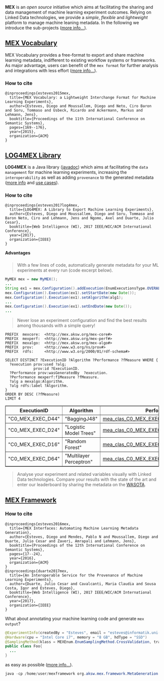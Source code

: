 **MEX** is an _open source_ initiative which aims at facilitating the sharing and data management of machine learning experiment outcomes. Relying on Linked Data technologies, we provide a *simple*, *flexible* and *lightweight* platform to manage machine leaning metadata. In the following we introduce the sub-projects ([more info...](https://github.com/SmartDataAnalytics/mexproject/)).

## [MEX Vocabulary](https://github.com/SmartDataAnalytics/mexproject/tree/master/vocabulary)

MEX Vocabulary provides a free-format to export and share machine learning metadata, indifferent to existing workflow systems or frameworks. As major advantage, users can benefit of the ``mex format`` for further analysis and integrations with less effort ([more info...](https://github.com/AKSW/mexproject/tree/master/vocabulary)).

### How to cite
```Tex
@inproceedings{esteves2015mex,
  title={MEX Vocabulary: a Lightweight Interchange Format for Machine Learning Experiments},
  author={Esteves, Diego and Moussallem, Diego and Neto, Ciro Baron and Soru, Tommaso and Usbeck, Ricardo and Ackermann, Markus and Lehmann, Jens},
  booktitle={Proceedings of the 11th International Conference on Semantic Systems},
  pages={169--176},
  year={2015},
  organization={ACM}
}
```

## [LOG4MEX Library](https://github.com/SmartDataAnalytics/mexproject/tree/master/log4mex)

**LOG4MEX** is a Java library ([javadoc](http://dne5.com/mex/documentation/log4mex/)) which aims at facilitating the ``data management`` for machine learning experiments, increasing the ``interoperability`` as well as adding ``provenance`` to the generated metadata ([more info](https://github.com/AKSW/mexproject/tree/master/log4mex) and [use cases](https://github.com/AKSW/mexproject/wiki/LOG4MEX-Use-Cases)).

### How to cite
```Tex
@inproceedings{esteves2017log4mex,
  title={LOG4MEX: A Library to Export Machine Learning Experiments},
  author={Esteves, Diego and Moussallem, Diego and Soru, Tommaso and Baron Neto, Ciro and Lehmann, Jens and Ngomo, Axel and Duarte, Julio Cesar},
  booktitle={Web Intelligence (WI), 2017 IEEE/WIC/ACM International Conference},
  year={2017},
  organization={IEEE}
}
```

**Advantages**
###
> With a few lines of code, automatically generate metadata for your ML experiments at every run (code excerpt below).

```java
MyMEX mex = new MyMEX();
...
String ex1 = mex.Configuration().addExecution(EnumExecutionsType.OVERALL, EnumPhases.TRAIN);
mex.Configuration().Execution(ex1).setStartDate(new Date());
mex.Configuration().Execution(ex1).setAlgorithm(alg1);
...
mex.Configuration().Execution(ex1).setEndDate(new Date());
...
```

> Never lose an experiment configuration and find the best results among thousands with a simple query!

    PREFIX  mexcore:  <http://mex.aksw.org/mex-core#>
    PREFIX  mexperf:  <http://mex.aksw.org/mex-perf#>
    PREFIX  mexalgo:  <http://mex.aksw.org/mex-algo#>
    PREFIX  prov:     <http://www.w3.org/ns/prov#>
    PREFIX  rdfs:     <http://www.w3.org/2000/01/rdf-schema#>

    SELECT DISTINCT ?ExecutionID ?Algorithm ?Performance ?fMeasure WHERE {
      ?execution prov:used ?alg;
                 prov:id ?ExecutionID.
      ?Performance prov:wasGeneratedBy  ?execution.
      ?Performance mexperf:f1Measure ?fMeasure.
      ?alg a mexalgo:Algorithm.
      ?alg rdfs:label ?Algorithm.
    } 
    ORDER BY DESC (?fMeasure)
    LIMIT 4

<table class="sparql" border="1">
  <tr>
    <th>ExecutionID</th>
    <th>Algorithm</th>
    <th>Performance</th>
    <th>fMeasure</th>
  </tr>
  <tr>
    <td>"C0_MEX_EXEC_D44"</td>
    <td>"BaggingJ48"</td>
    <td><a href="http://mex.aksw.org/examples/mea_clas_C0_MEX_EXEC_D44_cf_1_-568657719">mea_clas_C0_MEX_EXEC_D44_cf_1_-568657719</a></td>
    <td>0.9968</td>
  </tr>
  <tr>
    <td>"C0_MEX_EXEC_D24"</td>
    <td>"Logistic Model Trees"</td>
    <td><a href="http://mex.aksw.org/examples/mea_clas_C0_MEX_EXEC_D24_cf_1_-568657719">mea_clas_C0_MEX_EXEC_D24_cf_1_-568657719</a></td>
    <td>0.9968</td>
  </tr>
  <tr>
    <td>"C0_MEX_EXEC_D16"</td>
    <td>"Random Forest"</td>
    <td><a href="http://mex.aksw.org/examples/mea_clas_C0_MEX_EXEC_D16_cf_1_-568657719">mea_clas_C0_MEX_EXEC_D16_cf_1_-568657719</a></td>
    <td>0.9968</td>
  </tr>
  <tr>
    <td>"C0_MEX_EXEC_D64"</td>
    <td>"Multilayer Perceptron"</td>
    <td><a href="http://mex.aksw.org/examples/mea_clas_C0_MEX_EXEC_D64_cf_1_-568657719">mea_clas_C0_MEX_EXEC_D64_cf_1_-568657719</a></td>
    <td>0.9967</td>
  </tr>
</table>

> Analyse your experiment and related variables visually with Linked Data technologies. Compare your results with the state of the art and enter our leaderboard by sharing the metadata on the [WASOTA](http://cirola2000.cloudapp.net:3019/#/home).

<!--![rel](http://dne5.com/mex/imagens/mex_relations_lod.png)-->

## [MEX Framework](https://github.com/AKSW/mexproject/tree/master/framework/src/main/java/org/aksw/mex/framework)

### How to cite
```Tex
@inproceedings{esteves2016mex,
  title={MEX Interfaces: Automating Machine Learning Metadata Generation},
  author={Esteves, Diego and Mendes, Pablo N and Moussallem, Diego and Duarte, Julio Cesar and Zaveri, Amrapali and Lehmann, Jens},
  booktitle={Proceedings of the 12th International Conference on Semantic Systems},
  pages={17--24},
  year={2016},
  organization={ACM}
}
@inproceedings{duarte2017mex,
  title={An Interoperable Service for the Provenance of Machine Learning Experiments},
  author={Duarte, Julio Cesar and Cavalcanti, Maria Claudia and Sousa Costa, Igor and Esteves, Diego},
  booktitle={Web Intelligence (WI), 2017 IEEE/WIC/ACM International Conference},
  year={2017},
  organization={IEEE}
}
```

What about annotating your machine learning code and generate ``mex output``? 

```java
@ExperimentInfo(createdBy = "Esteves", email = "esteves@informatik.uni-leipzig.de", title = "Weka Lib Example", tags = {"WEKA","J48", "DecisionTable", "MEX", "Iris"})
@Hardware(cpu = "Intel Core i7", memory = "8 GB", hdType = "SSD")
@SamplingMethod(klass = MEXEnum.EnumSamplingMethod.CrossValidation, trainSize = 0.8, testSize = 0.2, folds = 10)
public class Foo{
  ...
}
```
as easy as possible ([more info...](https://github.com/AKSW/mexproject/tree/master/framework/src/main/java/org/aksw/mex/framework)).

```java
java -cp /home/user/mexframework org.aksw.mex.framework.MetaGeneration -uc IrisWekaExample.java -out mymex01.ttl
```
